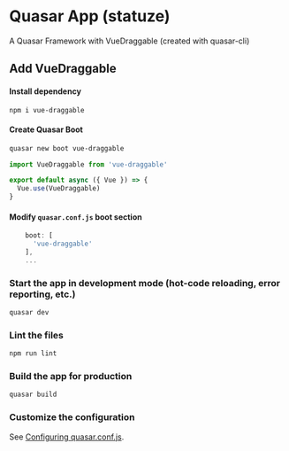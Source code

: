 # Quasar App (statuze)

A Quasar Framework with VueDraggable (created with quasar-cli)

## Add VueDraggable

#### Install dependency
```
npm i vue-draggable
```
#### Create Quasar Boot
```bash
quasar new boot vue-draggable
```

```js
import VueDraggable from 'vue-draggable'

export default async ({ Vue }) => {
  Vue.use(VueDraggable)
}
```
#### Modify `quasar.conf.js` boot section
```js
    boot: [
      'vue-draggable'
    ],
    ...
```

### Start the app in development mode (hot-code reloading, error reporting, etc.)
```bash
quasar dev
```

### Lint the files
```bash
npm run lint
```

### Build the app for production
```bash
quasar build
```

### Customize the configuration
See [Configuring quasar.conf.js](https://quasar.dev/quasar-cli/quasar-conf-js).
